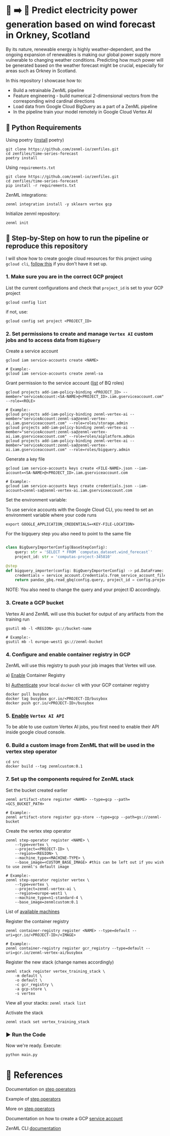 # 🍃 :arrow_right: 🔌 Predict electricity power generation based on wind forecast in Orkney, Scotland 

By its nature, renewable energy is highly weather-dependent, and the ongoing expansion of renewables is making our global power supply more vulnerable to changing weather conditions. Predicting how much power will be generated based on the weather forecast might be crucial, especially for areas such as Orkney in Scotland.


In this repository I showcase how to:
- Build a retrainable ZenML pipeline
- Feature engineering - build numerical 2-dimensional vectors from the corresponding wind cardinal directions 
- Load data from Google Cloud BigQuery as a part of a ZenML pipeline
- In the pipeline train your model remotely in Google Cloud Vertex AI


## 🐍 Python Requirements

Using poetry ([install](https://python-poetry.org/docs/) poetry)
```
git clone https://github.com/zenml-io/zenfiles.git
cd zenfiles/time-series-forecast
poetry install
```

Using `requirements.txt`
```
git clone https://github.com/zenml-io/zenfiles.git
cd zenfiles/time-series-forecast
pip install -r requirements.txt
```

ZenML integrations:
```
zenml integration install -y sklearn vertex gcp
```

Initialize zenml repository:
```
zenml init
```

## 👣  Step-by-Step on how to run the pipeline or reproduce this repository

I will show how to create google cloud resources for this project using `gcloud cli`, [follow this](https://cloud.google.com/sdk/docs/install) if you don't have it set up.

### 1. Make sure you are in the correct GCP project

List the current configurations and check that `project_id` is set to your GCP project  

```
gcloud config list
```

if not, use:
```
gcloud config set project <PROJECT_ID>
```


### 2. Set permissions to create and manage `Vertex AI` custom jobs and to access data from `BigQuery`

Create a service account
```
gcloud iam service-accounts create <NAME>

# Example:- 
gcloud iam service-accounts create zenml-sa
```

Grant permission to the service account ([list](https://cloud.google.com/bigquery/docs/access-control) of BQ roles)
```
gcloud projects add-iam-policy-binding <PROJECT_ID> --member="serviceAccount:<SA-NAME>@<PROJECT_ID>.iam.gserviceaccount.com" --role=<ROLE>

# Example:- 
gcloud projects add-iam-policy-binding zenml-vertex-ai --member="serviceAccount:zenml-sa@zenml-vertex-ai.iam.gserviceaccount.com" --role=roles/storage.admin
gcloud projects add-iam-policy-binding zenml-vertex-ai --member="serviceAccount:zenml-sa@zenml-vertex-ai.iam.gserviceaccount.com" --role=roles/aiplatform.admin
gcloud projects add-iam-policy-binding zenml-vertex-ai --member="serviceAccount:zenml-sa@zenml-vertex-ai.iam.gserviceaccount.com" --role=roles/bigquery.admin

```
Generate a key file
```
gcloud iam service-accounts keys create <FILE-NAME>.json --iam-account=<SA-NAME>@<PROJECT_ID>.iam.gserviceaccount.com

# Example:- 
gcloud iam service-accounts keys create credentials.json --iam-account=zenml-sa@zenml-vertex-ai.iam.gserviceaccount.com
```
Set the environment variable:

To use service accounts with the Google Cloud CLI, you need to set an environment variable where your code runs
```
export GOOGLE_APPLICATION_CREDENTIALS=<KEY-FILE-LOCATION>
```
For the bigquery step you also need to point to the same file
```python

class BigQueryImporterConfig(BaseStepConfig):
    query: str = 'SELECT * FROM `computas_dataset.wind_forecast`'
    project_id: str = 'computas-project-345810'

@step
def bigquery_importer(config: BigQueryImporterConfig) -> pd.DataFrame:
    credentials = service_account.Credentials.from_service_account_file('credentials.json')
    return pandas_gbq.read_gbq(config.query, project_id = config.project_id, credentials = credentials)
```
NOTE: You also need to change the query and your project ID accordingly.

### 3. Create a GCP bucket

Vertex AI and ZenML will use this bucket for output of any artifacts from the training run

```
gsutil mb -l <REGION> gs://bucket-name

# Example:-
gsutil mb -l europe-west1 gs://zenml-bucket
```

### 4. Configure and enable container registry in GCP

ZenML will use this registry to push your job images that Vertex will use.

a) [Enable](https://cloud.google.com/container-registry/docs) Container Registry


b) [Authenticate](https://cloud.google.com/container-registry/docs/advanced-authentication) your local `docker` cli with your GCP container registry 

```
docker pull busybox
docker tag busybox gcr.io/<PROJECT-ID/busybox
docker push gcr.io/<PROJECT-ID>/busybox
```

### 5. [Enable](https://console.cloud.google.com/marketplace/product/google/aiplatform.googleapis.com?q=search&referrer=search&project=cloudguru-test-project) `Vertex AI API`

To be able to use custom Vertex AI jobs, you first need to enable their API inside google cloud console.

### 6. Build a custom image from ZenML that will be used in the vertex step operator

```
cd src
docker build --tag zenmlcustom:0.1
```

### 7. Set up the components required for ZenML stack

Set the bucket created earlier
```
zenml artifact-store register <NAME> --type=gcp --path=<GCS_BUCKET_PATH>

# Example:-
zenml artifact-store register gcp-store --type=gcp --path=gs://zenml-bucket
```

Create the vertex step operator

```
zenml step-operator register <NAME> \
    --type=vertex \
    --project=<PROJECT-ID> \
    --region=<REGION> \
    --machine_type=<MACHINE-TYPE> \
    --base_image=<CUSTOM_BASE_IMAGE> #this can be left out if you wish to use zenml's default image

# Example:-
zenml step-operator register vertex \
    --type=vertex \
    --project=zenml-vertex-ai \
    --region=europe-west1 \
    --machine_type=n1-standard-4 \
    --base_image=zenmlcustom:0.1
```

List of [available machines](https://cloud.google.com/vertex-ai/docs/training/configure-compute#machine-types)

Register the container registry

```
zenml container-registry register <NAME> --type=default --uri=gcr.io/<PROJECT-ID>/<IMAGE>

# Example:-
zenml container-registry register gcr_registry --type=default --uri=gcr.io/zenml-vertex-ai/busybox
```

Register the new stack (change names accordingly)
```
zenml stack register vertex_training_stack \
    -m default \
    -o default \
    -c gcr_registry \
    -a gcp-store \
    -s vertex
```

View all your stacks: `zenml stack list`

Activate the stack
```
zenml stack set vertex_training_stack
```

### ▶️ Run the Code

Now we're ready. Execute:

```bash
python main.py
```

# 📜 References

Documentation on [step operators](https://docs.zenml.io/extending-zenml/step-operator)

Example of [step operators](https://github.com/zenml-io/zenml/tree/main/examples/step_operator_remote_training)

More on [step operators](https://blog.zenml.io/step-operators-training/)

Documentation on how to create a GCP [service account](https://cloud.google.com/docs/authentication/getting-started#create-service-account-gcloud)

ZenML CLI [documentation](https://apidocs.zenml.io/0.7.3/cli/)
